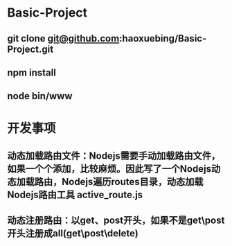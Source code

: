 # Basic-Project

## git clone git@github.com:haoxuebing/Basic-Project.git
## npm install
## node bin/www


# 开发事项
## 动态加载路由文件：Nodejs需要手动加载路由文件，如果一个个添加，比较麻烦。因此写了一个Nodejs动态加载路由，Nodejs遍历routes目录，动态加载Nodejs路由工具 active_route.js
## 动态注册路由：以get、post开头，如果不是get\post开头注册成all(get\post\delete)



